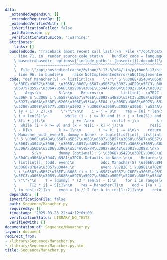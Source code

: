```yaml
---
data:
  _extendedDependsOn: []
  _extendedRequiredBy: []
  _extendedVerifiedWith: []
  _isVerificationFailed: false
  _pathExtension: py
  _verificationStatusIcon: ':warning:'
  attributes:
    links: []
  bundledCode: "Traceback (most recent call last):\n  File \"/opt/hostedtoolcache/Python/3.13.3/x64/lib/python3.13/site-packages/onlinejudge_verify/documentation/build.py\"\
    , line 71, in _render_source_code_stat\n    bundled_code = language.bundle(stat.path,\
    \ basedir=basedir, options={'include_paths': [basedir]}).decode()\n          \
    \         ~~~~~~~~~~~~~~~^^^^^^^^^^^^^^^^^^^^^^^^^^^^^^^^^^^^^^^^^^^^^^^^^^^^^^^^^^^^^^^^^^\n\
    \  File \"/opt/hostedtoolcache/Python/3.13.3/x64/lib/python3.13/site-packages/onlinejudge_verify/languages/python.py\"\
    , line 96, in bundle\n    raise NotImplementedError\nNotImplementedError\n"
  code: "def Manacher(S) -> list[int]:\n    \"\"\" S \u306E\u5404\u6587\u5B57\u306B\
    \u5BFE\u3057\u3066, \u305D\u306E\u6587\u5B57\u3092\u4E2D\u5FC3\u3068\u3059\u308B\
    \u6975\u5927\u306A\u56DE\u5206\u306E\u534A\u5F84\u3092\u6C42\u3081\u308B.\n\n\
    \    Args:\n        S:\n\n    Returns:\n        list[int]: \u7B2C i \u8981\u7D20\
    \u306F S \u306E i \u6587\u5B57\u76EE\u3092\u4E2D\u5FC3\u3068\u3059\u308B\u6975\
    \u5927\u306A\u56DE\u5206\u306E\u534A\u5F84 (\u305D\u306E\u6975\u5927\u306A\u56DE\
    \u5206\u306E\u9577\u3055\u3092 y \u3068\u3059\u308B\u3068, \u534A\u5F84\u306F\
    \ (y + 1) / 2).\n    \"\"\"\n\n    i = j = 0\n    res = [0] * len(S)\n    while\
    \ i < len(S):\n        while (i - j >= 0) and (i + j < len(S)) and (S[i - j] ==\
    \ S[i + j]):\n            j += 1\n\n        res[i] = j\n        k = 1\n      \
    \  while (i - k >= 0) and (k + res[i - k] < j):\n            res[i + k] = res[i\
    \ - k]\n            k += 1\n\n        i += k; j -= k\n\n    return res\n\ndef\
    \ Manacher_with_even(S, dummy = None) -> tuple[list[int], list[int]]:\n    \"\"\
    \" S \u306E\u5404\u6587\u5B57\u3068\u6587\u5B57\u3068\u6587\u5B57\u306E\u9593\u306B\
    \u3064\u3044\u3066, \u305D\u3053\u3092\u4E2D\u5FC3\u3068\u3059\u308B\u6975\u5927\
    \u306A\u56DE\u5206\u306E\u534A\u5F84\u3092\u6C42\u3081\u308B.\n\n    Args:\n \
    \       S:\n        dummy (optional): S \u306B\u542B\u307E\u308C\u308B\u3053\u3068\
    \u304C\u306A\u3044\u8981\u7D20. Defaults to None.\n\n    Returns:\n        tuple[list[int],\
    \ list[int]]: (odd, even)\n            odd: Manachar(S) \u306E\u8FD4\u308A\u5024\
    \u3068\u7B49\u3057\u3044.\n            even: \u7B2C i \u8981\u7D20\u306F S \u306E\
    \ i \u6587\u5B57\u76EE\u3068 (i + 1) \u6587\u5B57\u76EE\u306E\u9593\u3092\u4E2D\
    \u5FC3\u3068\u3059\u308B\u6975\u5927\u306A\u56DE\u5206\u306E\u534A\u5F84\n   \
    \ \"\"\"\n    T = [dummy] * (2 * len(S) - 1)\n    for i in range(len(S)):\n  \
    \      T[2 * i] = S[i]\n\n    res = Manacher(T)\n    odd = [(a + 1) // 2 for a\
    \ in res[::2]]\n    even = [b // 2 for b in res[1::2]]\n\n    return odd, even\n"
  dependsOn: []
  isVerificationFile: false
  path: Sequence/Manacher.py
  requiredBy: []
  timestamp: '2025-03-23 22:44:12+09:00'
  verificationStatus: LIBRARY_NO_TESTS
  verifiedWith: []
documentation_of: Sequence/Manacher.py
layout: document
redirect_from:
- /library/Sequence/Manacher.py
- /library/Sequence/Manacher.py.html
title: Sequence/Manacher.py
---
```

